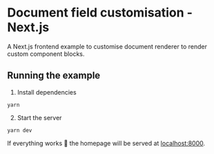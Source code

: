 # Document field customisation - Next.js

A Next.js frontend example to customise document renderer to render custom component blocks.

## Running the example

1. Install dependencies

```shell
yarn
```

2. Start the server

```shell
yarn dev
```

If everything works 🤞 the homepage will be served at [localhost:8000](http://localhost:8000).
